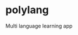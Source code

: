 # polylang
Multi language learning app

<!--
pypi packaging commands:

python3 setup.py bdist_wheel sdist
pip install .
twine check dist/*
twine upload dist/*
-->
